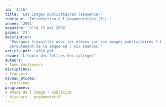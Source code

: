 ```yaml
---
id: '4316'
title: 'Les images publicitaires (séquence)'
rubrique: 'Introduction à l’argumentation [3e] '
annee: '2001'
magazine: 'n°14 15 mai 2002'
pages: '21'
description: 
  'Pourquoi travailler avec les élèves sur les images publicitaires ? Parce que, en partant du monde qu’ils connaissent, de leur quotidien, on peut leur montrer que ce qui leur paraît évident n’est pas si simple, qu’il y a, dans la publicité, des techniques d’écriture qu’ils peuvent reconnaître et appliquer. Il s’agit de leur éviter de rester passifs devant une image et de les habituer à en faire une vraie lecture analytique et critique. Cet article propose d’étudier, à chaque séance, un seul procédé et son effet par image afin que les élèves en mesurent mieux l’efficacité. Cette séquence peut servir d’introduction à un travail plus complet sur l’argumentation. Dans le cadre de la maîtrise des discours, il s’agit de repérer les techniques qui permettent de plaire, d’amuser, d’émouvoir ou d’instruire le lecteur afin de mieux le convaincre.
  Déroulement de la séquence : six séances.'
article_pdf: '4316.pdf'
revue: 'L’école des lettres des collèges'
auteurs:
- Anne Vautravers
disciplines:
- français
niveau_etudes:
- troisième
programmes:
- étude de l’image - publicité
- discours - argumentatif
---
```

